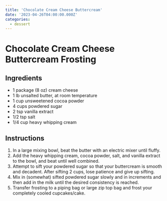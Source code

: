 ```yaml
---
title: 'Chocolate Cream Cheese Buttercream'
date: '2023-04-26T04:00:00.000Z'
categories:
  - dessert
---
```

# Chocolate Cream Cheese Buttercream Frosting

## Ingredients
- 1 package (8 oz) cream cheese
- 1 lb unsalted butter, at room temperature
- 1 cup unsweetened cocoa powder
- 4 cups powdered sugar
- 2 tsp vanilla extract
- 1/2 tsp salt
- 1/4 cup heavy whipping cream

## Instructions

1. In a large mixing bowl, beat the butter with an electric mixer until fluffy.
2. Add the heavy whipping cream, cocoa powder, salt, and vanilla extract to the bowl, and beat until well combined.
3. Attempt to sift your powdered sugar so that your buttercream is smooth and decadent. After sifting 2 cups, lose patience and give up sifting.
4. Mix in (somewhat) sifted powdered sugar slowly and in increments and then add in the milk until the desired consistency is reached. 
5. Transfer frosting to a piping bag or large zip top bag and frost your completely cooled cupcakes/cake.


